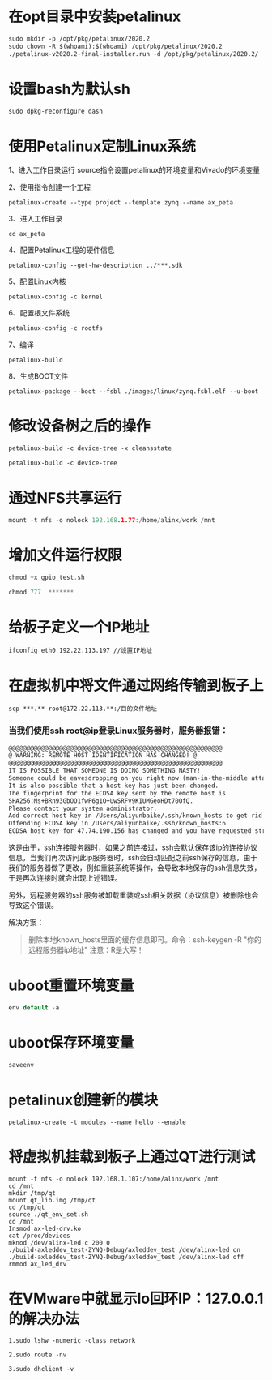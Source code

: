 # 在opt目录中安装petalinux

```markdown
sudo mkdir -p /opt/pkg/petalinux/2020.2
sudo chown -R $(whoami):$(whoami) /opt/pkg/petalinux/2020.2
./petalinux-v2020.2-final-installer.run -d /opt/pkg/petalinux/2020.2/
```

# 设置bash为默认sh

```markdown
sudo dpkg-reconfigure dash
```



# 使用Petalinux定制Linux系统

1、进入工作目录运行 source指令设置petalinux的环境变量和Vivado的环境变量

2、使用指令创建一个工程

```
petalinux-create --type project --template zynq --name ax_peta
```

3、进入工作目录	

```
cd ax_peta
```

4、配置Petalinux工程的硬件信息

```
petalinux-config --get-hw-description ../***.sdk
```

5、配置Linux内核

```
petalinux-config -c kernel
```

6、配置根文件系统

```c
petalinux-config -c rootfs
```

7、编译

```
petalinux-build
```

8、生成BOOT文件

```
petalinux-package --boot --fsbl ./images/linux/zynq.fsbl.elf --u-boot
```



# 修改设备树之后的操作

```markdown
petalinux-build -c device-tree -x cleansstate

petalinux-build -c device-tree
```



# 通过NFS共享运行

```C
mount -t nfs -o nolock 192.168.1.77:/home/alinx/work /mnt
```



# 增加文件运行权限

```c
chmod +x gpio_test.sh

chmod 777  *******
```



# 给板子定义一个IP地址

```
ifconfig eth0 192.22.113.197 //设置IP地址
```



# 在虚拟机中将文件通过网络传输到板子上

```
scp ***.** root@172.22.113.**:/目的文件地址
```

### 当我们使用ssh root@ip登录Linux服务器时，服务器报错：

```markdown
@@@@@@@@@@@@@@@@@@@@@@@@@@@@@@@@@@@@@@@@@@@@@@@@@@@@@@@@@@@
@ WARNING: REMOTE HOST IDENTIFICATION HAS CHANGED! @
@@@@@@@@@@@@@@@@@@@@@@@@@@@@@@@@@@@@@@@@@@@@@@@@@@@@@@@@@@@
IT IS POSSIBLE THAT SOMEONE IS DOING SOMETHING NASTY!
Someone could be eavesdropping on you right now (man-in-the-middle attack)!
It is also possible that a host key has just been changed.
The fingerprint for the ECDSA key sent by the remote host is
SHA256:Ms+BRn93GbOO1fwP6g1O+UwSRFv9KIUMGeoHDt70OfQ.
Please contact your system administrator.
Add correct host key in /Users/aliyunbaike/.ssh/known_hosts to get rid of this message.
Offending ECDSA key in /Users/aliyunbaike/.ssh/known_hosts:6
ECDSA host key for 47.74.190.156 has changed and you have requested strict checking.
```

这是由于，ssh连接服务器时，如果之前连接过，ssh会默认保存该ip的连接协议信息，当我们再次访问此ip服务器时，ssh会自动匹配之前ssh保存的信息，由于我们的服务器做了更改，例如重装系统等操作，会导致本地保存的ssh信息失效，于是再次连接时就会出现上述错误。

另外，远程服务器的ssh服务被卸载重装或ssh相关数据（协议信息）被删除也会导致这个错误。

解决方案：

>删除本地known_hosts里面的缓存信息即可。命令：ssh-keygen -R "你的远程服务器ip地址"
 >		注意：R是大写！



# uboot重置环境变量

```c
env default -a
```



# uboot保存环境变量

```c
saveenv
```



# petalinux创建新的模块

```
petalinux-create -t modules --name hello --enable
```



# 将虚拟机挂载到板子上通过QT进行测试

```
mount -t nfs -o nolock 192.168.1.107:/home/alinx/work /mnt
cd /mnt
mkdir /tmp/qt
mount qt_lib.img /tmp/qt
cd /tmp/qt
source ./qt_env_set.sh
cd /mnt
Insmod ax-led-drv.ko
cat /proc/devices
mknod /dev/alinx-led c 200 0
./build-axleddev_test-ZYNQ-Debug/axleddev_test /dev/alinx-led on
./build-axleddev_test-ZYNQ-Debug/axleddev_test /dev/alinx-led off
rmmod ax_led_drv
```



# 在VMware中就显示lo回环IP：127.0.0.1的解决办法

```
1.sudo lshw -numeric -class network

2.sudo route -nv

3.sudo dhclient -v
```

